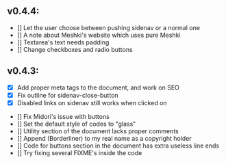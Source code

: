 ## v0.4.4:
  - [] Let the user choose between pushing sidenav or a normal one
  - [] A note about Meshki's website which uses pure Meshki
  - [] Textarea's text needs padding
  - [] Change checkboxes and radio buttons

## v0.4.3:
  - [x] Add proper meta tags to the document, and work on SEO
  - [x] Fix outline for sidenav-close-button
  - [x] Disabled links on sidenav still works when clicked on
  - [] Fix Midori's issue with buttons
  - [] Set the default style of codes to "glass"
  - [] Utility section of the document lacks proper comments
  - [] Append (Borderliner) to my real name as a copyright holder
  - [] Code for buttons section in the document has extra useless line ends
  - [] Try fixing several FIXME's inside the code
